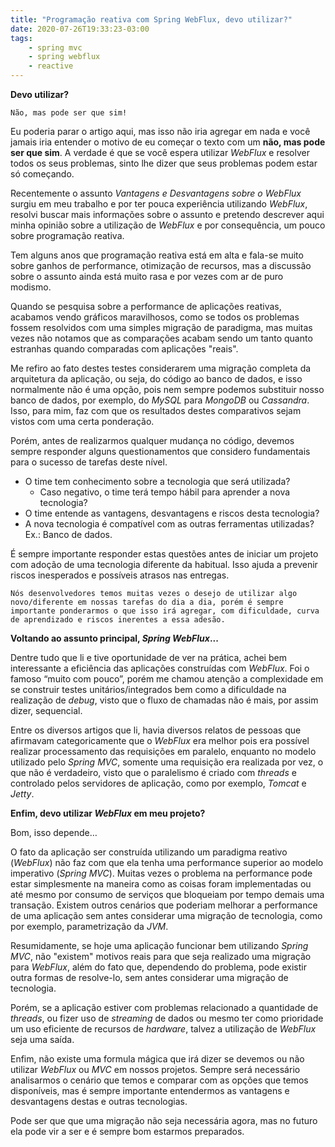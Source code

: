 ```yaml
---
title: "Programação reativa com Spring WebFlux, devo utilizar?"
date: 2020-07-26T19:33:23-03:00
tags:
    - spring mvc
    - spring webflux
    - reactive
---
```


**Devo utilizar?**

    Não, mas pode ser que sim!

Eu poderia parar o artigo aqui, mas isso não iria agregar em nada e você jamais iria entender o motivo de eu começar o texto com um **não, mas pode ser que sim**. A verdade é que se você espera utilizar *WebFlux* e resolver todos os seus problemas, sinto lhe dizer que seus problemas podem estar só começando.

Recentemente o assunto *Vantagens e Desvantagens sobre o WebFlux* surgiu em meu trabalho e por ter pouca experiência utilizando *WebFlux*, resolvi buscar mais informações sobre o assunto e pretendo descrever aqui minha opinião sobre a utilização de *WebFlux* e por consequência, um pouco sobre programação reativa.

Tem alguns anos que programação reativa está em alta e fala-se muito sobre ganhos de performance, otimização de recursos, mas a discussão sobre o assunto ainda está muito rasa e por vezes com ar de puro modismo.

Quando se pesquisa sobre a performance de aplicações reativas, acabamos vendo gráficos maravilhosos, como se todos os problemas fossem resolvidos com uma simples migração de paradigma, mas muitas vezes não notamos que as comparações acabam sendo um tanto quanto estranhas quando comparadas com aplicações "reais".

Me refiro ao fato destes testes considerarem uma migração completa da arquitetura da aplicação, ou seja, do código ao banco de dados, e isso normalmente não é uma opção, pois nem sempre podemos substituir nosso banco de dados, por exemplo, do *MySQL* para *MongoDB* ou *Cassandra*. Isso, para mim, faz com que os resultados destes comparativos sejam vistos com uma certa ponderação.

Porém, antes de realizarmos qualquer mudança no código, devemos sempre responder alguns questionamentos que considero fundamentais para o sucesso de tarefas deste nível.

* O time tem conhecimento sobre a tecnologia que será utilizada?
  * Caso negativo, o time terá tempo hábil para aprender a nova tecnologia?
* O time entende as vantagens, desvantagens e riscos desta tecnologia?
* A nova tecnologia é compatível com as outras ferramentas utilizadas? Ex.: Banco de dados.

É sempre importante responder estas questões antes de iniciar um projeto com adoção de uma tecnologia diferente da habitual. Isso ajuda a prevenir riscos inesperados e possíveis atrasos nas entregas.

    Nós desenvolvedores temos muitas vezes o desejo de utilizar algo novo/diferente em nossas tarefas do dia a dia, porém é sempre importante ponderarmos o que isso irá agregar, com dificuldade, curva de aprendizado e riscos inerentes a essa adesão.

**Voltando ao assunto principal, *Spring WebFlux*...**

Dentre tudo que li e tive oportunidade de ver na prática, achei bem interessante a eficiência das aplicações construídas com *WebFlux*. Foi o famoso “muito com pouco”, porém me chamou atenção a complexidade em se construir testes unitários/integrados bem como a dificuldade na realização de *debug*, visto que o fluxo de chamadas não é mais, por assim dizer, sequencial.

Entre os diversos artigos que li, havia diversos relatos de pessoas que afirmavam categoricamente que o *WebFlux* era melhor pois era possível realizar processamento das requisições em paralelo, enquanto no modelo utilizado pelo *Spring MVC*, somente uma requisição era realizada por vez, o que não é verdadeiro, visto que o paralelismo é criado com *threads* e controlado pelos servidores de aplicação, como por exemplo, *Tomcat* e *Jetty*.

**Enfim, devo utilizar *WebFlux* em meu projeto?**

Bom, isso depende…

O fato da aplicação ser construída utilizando um paradigma reativo (*WebFlux*) não faz com que ela tenha uma performance superior ao modelo imperativo (*Spring MVC*). Muitas vezes o problema na performance pode estar simplesmente na maneira como as coisas foram implementadas ou até mesmo por consumo de serviços que bloqueiam por tempo demais uma transação. Existem outros cenários que poderiam melhorar a performance de uma aplicação sem antes considerar uma migração de tecnologia, como por exemplo, parametrização da *JVM*.

Resumidamente, se hoje uma aplicação funcionar bem utilizando *Spring MVC*, não "existem" motivos reais para que seja realizado uma migração para *WebFlux*, além do fato que, dependendo do problema, pode existir outra formas de resolve-lo, sem antes considerar uma migração de tecnologia.

Porém, se a aplicação estiver com problemas relacionado a quantidade de *threads*, ou fizer uso de *streaming* de dados ou mesmo ter como prioridade um uso eficiente de recursos de *hardware*, talvez a utilização de *WebFlux* seja uma saída.

Enfim, não existe uma formula mágica que irá dizer se devemos ou não utilizar *WebFlux* ou *MVC* em nossos projetos. Sempre será necessário analisarmos o cenário que temos e comparar com as opções que temos disponíveis, mas é sempre importante entendermos as vantagens e desvantagens destas e outras tecnologias.

Pode ser que que uma migração não seja necessária agora, mas no futuro ela pode vir a ser e é sempre bom estarmos preparados.
